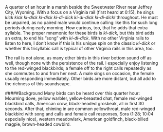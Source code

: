 A quarter of an hour in a marsh beside the Sweetwater River near Jeffrey City, Wyoming. With a focus on a Virginia rail (first heard at 0:15), he sings _kick kick ki-dick ki-dick ki-di-dick ki-di-dick ki-di-dick!_ throughout. He must be unpaired, as no paired male would continue calling like this for such long periods during early morning. How curious, too, that he adds that extra syllable. The proper mnemonic for these birds is _ki-dick_, but this bird adds an extra, to end his “song” with _ki-di-dick_. With no other Virginia rails to listen to here, I don’t know if this is his unique spin on the classic _ki-dick_ or whether this trisyllabic call is typical of other Virginia rails in this area, too.

The rail is not alone, as many other birds in this river bottom sound off as well, though none with the persistence of the rail. I especially enjoy listening to the red-winged blackbirds; a female off to the right calls repeatedly as she commutes to and from her nest. A male sings on occasion, the female usually responding immediately. Other birds are more distant, but all add to the richness of this soundscape.

#####Background
Many birds can be heard over this quarter hour: Mourning dove, yellow warbler, yellow-breasted chat, female red-winged blackbird calls, American crow, black-headed grosbeak, all in first 30 seconds. After that, chiming in are common yellowthroat, male red-winged blackbird with song and calls and female call responses, Sora (1:28; 10:04 especially nice), western meadowlark, American goldfinch, black-billed magpie, brown-headed cowbird.
